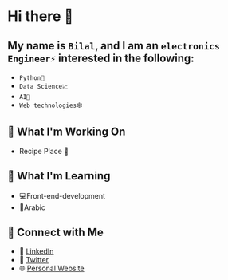 # Hi there 👋

## My name is `Bilal`, and I am an `electronics Engineer⚡` interested in the following:

- `Python🐍`
- `Data Science📈`
- `AI🤖`
- `Web technologies🕸️`


## 🚀 What I'm Working On
- Recipe Place 🍔

## 🌱 What I'm Learning
- 💻Front-end-development
- 📖Arabic


## 🔗 Connect with Me
- 💼 [LinkedIn](https://www.linkedin.com/in/engineer-bilal-channa/)
- 💬 [Twitter](https://twitter.com/bilal0040)
- 🌐 [Personal Website](https://developer-bilal-portfolio.netlify.app/)


<!-- ### 🛠️ Skills and Tools
- Programming Languages: Python, JavaScript
- Data Science Tools: Pandas, NumPy, Scikit-learn, TensorFlow
-->


<!--
**Developer-Bilal/Developer-Bilal** is a ✨ _special_ ✨ repository because its `README.md` (this file) appears on your GitHub profile.

Here are some ideas to get you started:

- 🔭 I’m currently working on ...
- 🌱 I’m currently learning ...
- 👯 I’m looking to collaborate on ...
- 🤔 I’m looking for help with ...
- 💬 Ask me about ...
- 📫 How to reach me: ...
- 😄 Pronouns: ...
- ⚡ Fun fact: ...
-->
